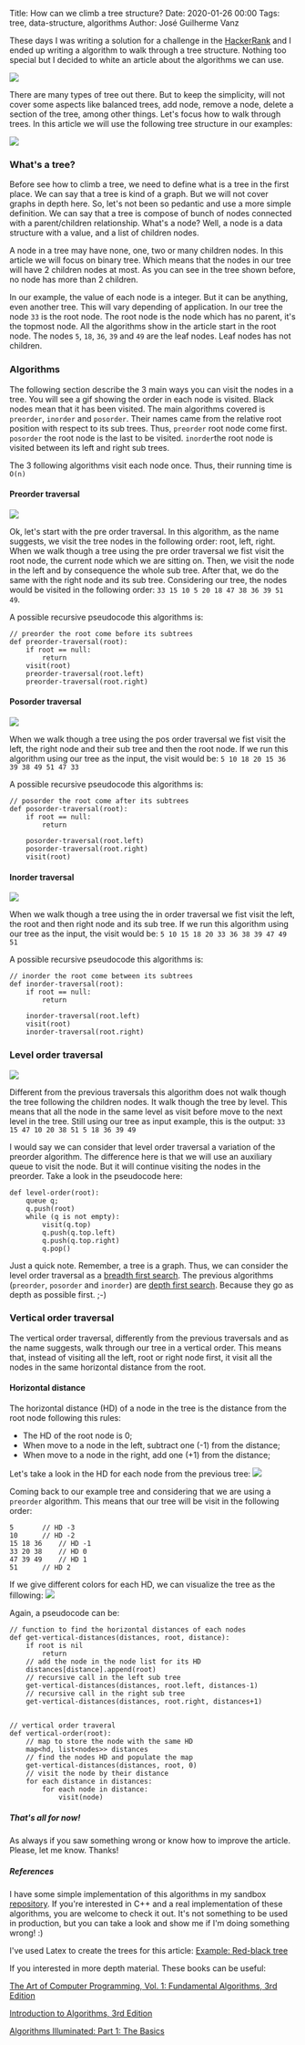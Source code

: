 Title: How can we climb a tree structure?
Date: 2020-01-26 00:00
Tags: tree, data-structure, algorithms
Author: José Guilherme Vanz

These days I was writing a solution for a challenge in the [HackerRank](https://www.hackerrank.com/) and I
ended up writing a algorithm to walk through a tree structure. Nothing too special
but I decided to white an article about the algorithms we can use.

![](https://media.giphy.com/media/PfSuiwg3WO9K8/giphy.gif)

There are many types of tree out there. But to keep the simplicity, will not 
cover some aspects like balanced trees, add node, remove a node, delete a 
section of the tree, among other things. Let's focus how to walk through trees. 
In this article we will use the following tree structure in our examples:

![]({filename}/images/tree.png)

### What's a tree?

Before see how to climb a tree, we need to define what is a tree in the first 
place.  We can say that a tree is kind of a graph. But we will not cover graphs 
in depth here. So, let's not been so pedantic and use a more simple definition. 
We can say that a tree is compose of bunch of nodes connected with a parent/children 
relationship. What's a node? Well, a node is a data structure with a value, and 
a list of children nodes.

A node in a tree may have none, one, two or many children nodes. In this article 
we will focus on binary tree. Which means that the nodes in our tree will have 
2 children nodes at most. As you can see in the tree shown before, no node has 
more than 2 children. 

In our example, the value of each node is a integer. But it can be anything, 
even another tree. This will vary depending of application. In our tree the node 
`33` is the root node. The root node is the node which has no parent, it's the 
topmost node. All the algorithms show in the article start in the root node. 
The nodes `5`, `18`, `36`, `39` and `49` are the leaf nodes.  Leaf nodes has not children. 


### Algorithms

The following section describe the 3 main ways you can visit the nodes in a tree. 
You will see a gif showing the order in each node is visited. Black nodes mean 
that it has been visited. The main algorithms covered is `preorder`, `inorder` and `posorder`.
Their names came from the relative root position with respect to its sub trees. Thus,
`preorder` root node come first. `posorder` the root node is the last to be visited.
`inorder`the root node is visited between its left and right sub trees.

The 3 following algorithms visit each node once. Thus, their running time is `O(n)`

#### Preorder traversal
![]({filename}/images/preorder.gif)

Ok, let's start with the pre order traversal. In this algorithm, as the name
suggests, we visit the tree nodes in the following order: root, left, right. 
When we walk though a tree using the pre order traversal we fist visit the 
root node, the current node which we are sitting on. Then, we visit the node 
in the left and by consequence the whole sub tree. After that, we do the same 
with the right node and its sub tree. Considering our tree, the nodes would be 
visited in the following order: `33 15 10 5 20 18 47 38 36 39 51 49`.

A possible recursive pseudocode this algorithms is:

```
// preorder the root come before its subtrees
def preorder-traversal(root):
	if root == null:
		return
	visit(root)
	preorder-traversal(root.left)
	preorder-traversal(root.right)

```

#### Posorder traversal
![]({filename}/images/posorder.gif)

When we walk though a tree using the pos order traversal we fist visit the
left, the right node and their sub tree and then the root node. If we run this 
algorithm using our tree as the input, the visit would be:
`5 10 18 20 15 36 39 38 49 51 47 33`

A possible recursive pseudocode this algorithms is:

```
// posorder the root come after its subtrees
def posorder-traversal(root):
	if root == null:
		return

	posorder-traversal(root.left)
	posorder-traversal(root.right)
	visit(root)

```

#### Inorder traversal
![]({filename}/images/inorder.gif)

When we walk though a tree using the in order traversal we fist visit the
left, the root and then right node and its sub tree. If we run this 
algorithm using our tree as the input, the visit would be:
`5 10 15 18 20 33 36 38 39 47 49 51`

A possible recursive pseudocode this algorithms is:

```
// inorder the root come between its subtrees
def inorder-traversal(root):
	if root == null:
		return

	inorder-traversal(root.left)
	visit(root)
	inorder-traversal(root.right)

```

### Level order traversal
![]({filename}/images/level-order.gif)

Different from the previous traversals this algorithm does not walk though the
tree following the children nodes. It walk though the tree by level. This means that
all the node in the same level as visit before move to the next level in the tree.
Still using our tree as input example, this is the output: `33 15 47 10 20 38 51 5 18 36 39 49`

I would say we can consider that level order traversal a variation of the preorder
algorithm. The difference here is that we will use an auxiliary queue to visit 
the node. But it will continue visiting the nodes in the preorder. Take a look
in the pseudocode here:

```
def level-order(root):
	queue q;
	q.push(root)
	while (q is not empty):
		visit(q.top)
		q.push(q.top.left)
		q.push(q.top.right)
		q.pop()
```

Just a quick note. Remember, a tree is a graph. Thus, we can consider the level 
order traversal as a [breadth first search](https://en.wikipedia.org/wiki/Breadth-first_search). 
The previous algorithms (`preorder`, `posorder` and `inorder`) are [depth first 
search](https://en.wikipedia.org/wiki/Depth-first_search). Because they go as 
depth as possible first. ;-)

### Vertical order traversal

The vertical order traversal, differently from the previous traversals and as 
the name suggests, walk through our tree in a vertical order. This means that, 
instead of visiting all the left, root or right node first, it visit all the nodes in 
the same horizontal distance from the root. 

#### Horizontal distance

The horizontal distance (HD) of a node in the tree is the distance from the root
node following this rules:

- The HD of the root node is 0;
- When move to a node in the left, subtract one (-1) from the distance;
- When move to a node in the right, add one (+1) from the distance;

Let's take a look in the HD for each node from the previous tree:
![]({filename}/images/horizontal_distance_values_tree.png)

Coming back to our example tree and considering that we are using a 
`preorder` algorithm. This means that our tree will be visit in the following order:

```
5		// HD -3
10		// HD -2
15 18 36	// HD -1
33 20 38	// HD 0
47 39 49	// HD 1
51		// HD 2
```

If we give different colors for each HD, we can visualize the tree as the fillowing:
![]({filename}/images/tree-hd-colors.png)

Again, a pseudocode can be:

```
// function to find the horizontal distances of each nodes
def get-vertical-distances(distances, root, distance):
	if root is nil
		return
	// add the node in the node list for its HD
	distances[distance].append(root) 
	// recursive call in the left sub tree
	get-vertical-distances(distances, root.left, distances-1) 
	// recursive call in the right sub tree
	get-vertical-distances(distances, root.right, distances+1) 
	
	
// vertical order traveral
def vertical-order(root):
	// map to store the node with the same HD
	map<hd, list<nodes>> distances
	// find the nodes HD and populate the map
	get-vertical-distances(distances, root, 0)
	// visit the node by their distance
	for each distance in distances:
		for each node in distance:
			visit(node)
```

##### That's all for now!

As always if you saw something wrong or know how to improve the article. Please,
let me know. Thanks!

##### References

I have some simple implementation of this algorithms in my sandbox [repository](https://github.com/jvanz/algorithms).
If you're interested in C++ and a real implementation of these algorithms, 
you are welcome to check it out. It's not something to be used in production, 
but you can take a look and show me if I'm doing something wrong! :)

I've used Latex to create the trees for this article: [Example: Red-black tree](http://www.texample.net/tikz/examples/red-black-tree/)

If you interested in more depth material. These books can be useful:

[The Art of Computer Programming, Vol. 1: Fundamental Algorithms, 3rd Edition](https://www.amazon.com/Art-Computer-Programming-Vol-Fundamental/dp/0201896834/ref=sr_1_5?keywords=knuth&qid=1580064084&sr=8-5)

[Introduction to Algorithms, 3rd Edition](https://www.amazon.com/Introduction-Algorithms-3rd-MIT-Press/dp/0262033844/ref=sr_1_1?crid=2GQPUFV6PCZJ5&keywords=algorithms+cormen&qid=1580065268&sprefix=algori%2Caps%2C332&sr=8-1)

[Algorithms Illuminated: Part 1: The Basics](https://www.amazon.com/Algorithms-Illuminated-Part-1-Basics/dp/0999282905/ref=sr_1_2?crid=21RDTL7FTNOI7&keywords=algorithms+illuminated&qid=1580065761&sprefix=algorithms+%2Caps%2C317&sr=8-2)

